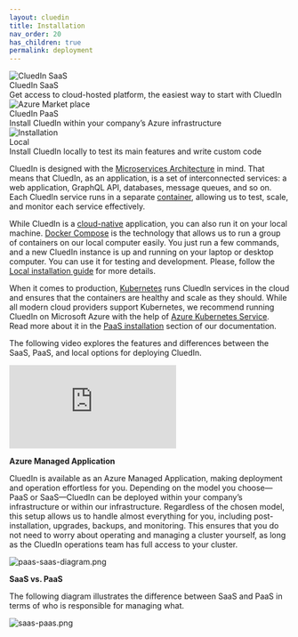 ```yaml
---
layout: cluedin
title: Installation
nav_order: 20
has_children: true
permalink: deployment
---
```


<div class="card-line">
  <div class="card" href="/deployment/saas">
    <div class="icon"><img src='{{ "/assets/icons/Saas-purple-icon.svg"" | relative_url }}' alt="CluedIn SaaS"/></div>
    <div class="title">CluedIn SaaS</div>
    <div class="content">Get access to cloud-hosted platform, the easiest way to start with CluedIn</div>
  </div>
   <div class="card" href="/deployment/azure-marketplace">
    <div class="icon"><img src='{{ "/assets/icons/PaaS-blue-icon.svg"" | relative_url }}' alt="Azure Market place"/></div>
    <div class="title">CluedIn PaaS</div>
    <div class="content">Install CluedIn within your company’s Azure infrastructure</div>
  </div> 
  <div class="card" href="deployment/local">
    <div class="icon"><img src='{{ "/assets/icons/Local-icon-orange.svg"" | relative_url }}' alt="Installation"/></div>
    <div class="title">Local</div>
    <div class="content">Install CluedIn locally to test its main features and write custom code</div>
  </div>
</div>

CluedIn is designed with the [Microservices Architecture](https://microservices.io/index.html) in mind. That means that CluedIn, as an application, is a set of interconnected services: a web application, GraphQL API, databases, message queues, and so on. Each CluedIn service runs in a separate [container](https://www.docker.com/get-started), allowing us to test, scale, and monitor each service effectively.

While CluedIn is a [cloud-native](https://docs.microsoft.com/en-us/dotnet/architecture/cloud-native/definition) application, you can also run it on your local machine. [Docker Compose](https://docs.docker.com/compose/) is the technology that allows us to run a group of containers on our local computer easily. You just run a few commands, and a new CluedIn instance is up and running on your laptop or desktop computer. You can use it for testing and development. Please, follow the [Local installation guide](/deployment/local/step-2) for more details.

When it comes to production, [Kubernetes](https://kubernetes.io/) runs CluedIn services in the cloud and ensures that the containers are healthy and scale as they should. While all modern cloud providers support Kubernetes, we recommend running CluedIn on Microsoft Azure with the help of [Azure Kubernetes Service](https://azure.microsoft.com/en-us/services/kubernetes-service/). Read more about it in the [PaaS installation](/deployment/azure-marketplace) section of our documentation.

The following video explores the features and differences between the SaaS, PaaS, and local options for deploying CluedIn.

<div class="videoFrame">
<iframe src="https://player.vimeo.com/video/928300363?badge=0&amp;autopause=0&amp;player_id=0&amp;app_id=58479" frameborder="0" allow="autoplay; fullscreen; picture-in-picture;" title="CluedIn installation options"></iframe>
</div>

**Azure Managed Application**

CluedIn is available as an Azure Managed Application, making deployment and operation effortless for you. Depending on the model you choose—PaaS or SaaS—CluedIn can be deployed within your company’s infrastructure or within our infrastructure. Regardless of the chosen model, this setup allows us to handle almost everything for you, including post-installation, upgrades, backups, and monitoring. This ensures that you do not need to worry about operating and managing a cluster yourself, as long as the CluedIn operations team has full access to your cluster.

![paas-saas-diagram.png](../../assets/images/deployment/paas-saas-diagram.png)

**SaaS vs. PaaS**

The following diagram illustrates the difference between SaaS and PaaS in terms of who is responsible for managing what.

![saas-paas.png](../../assets/images/deployment/saas-paas.png)
